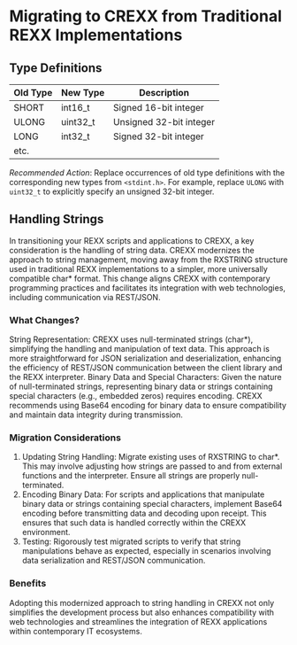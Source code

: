 # Migrating to CREXX from Traditional REXX Implementations

## Type Definitions

| Old Type | New Type      | Description                                    |
|----------|---------------|------------------------------------------------|
| SHORT    | int16_t       | Signed 16-bit integer                          |
| ULONG    | uint32_t      | Unsigned 32-bit integer                        |
| LONG     | int32_t       | Signed 32-bit integer                          |
| etc.     |               |                                                |

*Recommended Action*: Replace occurrences of old type definitions with the corresponding new types from `<stdint.h>`. For example, replace `ULONG` with `uint32_t` to explicitly specify an unsigned 32-bit integer.

## Handling Strings

In transitioning your REXX scripts and applications to CREXX, a key consideration is the handling of string data. CREXX modernizes the approach to string management, moving away from the RXSTRING structure used in traditional REXX implementations to a simpler, more universally compatible char* format. This change aligns CREXX with contemporary programming practices and facilitates its integration with web technologies, including communication via REST/JSON.

### What Changes?

String Representation: CREXX uses null-terminated strings (char*), simplifying the handling and manipulation of text data. This approach is more straightforward for JSON serialization and deserialization, enhancing the efficiency of REST/JSON communication between the client library and the REXX interpreter.
Binary Data and Special Characters: Given the nature of null-terminated strings, representing binary data or strings containing special characters (e.g., embedded zeros) requires encoding. CREXX recommends using Base64 encoding for binary data to ensure compatibility and maintain data integrity during transmission.

### Migration Considerations

1. Updating String Handling: Migrate existing uses of RXSTRING to char*. This may involve adjusting how strings are passed to and from external functions and the interpreter. Ensure all strings are properly null-terminated.
2. Encoding Binary Data: For scripts and applications that manipulate binary data or strings containing special characters, implement Base64 encoding before transmitting data and decoding upon receipt. This ensures that such data is handled correctly within the CREXX environment.
3. Testing: Rigorously test migrated scripts to verify that string manipulations behave as expected, especially in scenarios involving data serialization and REST/JSON communication.

### Benefits

Adopting this modernized approach to string handling in CREXX not only simplifies the development process but also enhances compatibility with web technologies and streamlines the integration of REXX applications within contemporary IT ecosystems.
